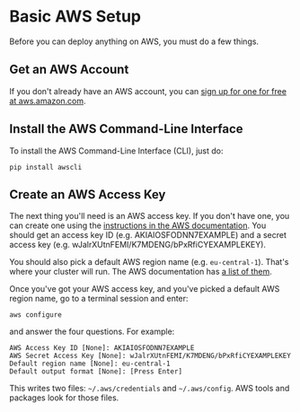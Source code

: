 # Basic AWS Setup 

Before you can deploy anything on AWS, you must do a few things.


## Get an AWS Account

If you don't already have an AWS account, you can [sign up for one for free at aws.amazon.com](https://aws.amazon.com/).


## Install the AWS Command-Line Interface

To install the AWS Command-Line Interface (CLI), just do:
```text
pip install awscli
```


## Create an AWS Access Key

The next thing you'll need is an AWS access key. If you don't have one, you can create one using the [instructions in the AWS documentation](http://docs.aws.amazon.com/AWSSimpleQueueService/latest/SQSGettingStartedGuide/AWSCredentials.html). You should get an access key ID (e.g. AKIAIOSFODNN7EXAMPLE) and a secret access key (e.g. wJalrXUtnFEMI/K7MDENG/bPxRfiCYEXAMPLEKEY).

You should also pick a default AWS region name (e.g. `eu-central-1`). That's where your cluster will run. The AWS documentation has [a list of them](http://docs.aws.amazon.com/general/latest/gr/rande.html#ec2_region).

Once you've got your AWS access key, and you've picked a default AWS region name, go to a terminal session and enter:
```text
aws configure
```

and answer the four questions. For example:
```text
AWS Access Key ID [None]: AKIAIOSFODNN7EXAMPLE
AWS Secret Access Key [None]: wJalrXUtnFEMI/K7MDENG/bPxRfiCYEXAMPLEKEY
Default region name [None]: eu-central-1
Default output format [None]: [Press Enter]
```

This writes two files: `~/.aws/credentials` and `~/.aws/config`. AWS tools and packages look for those files.

